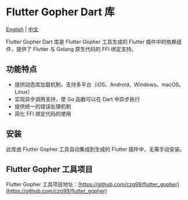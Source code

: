 # Flutter Gopher Dart 库

[English](https://github.com/czg99/flutter_gopher/blob/main/dart/README.md) | [中文](https://github.com/czg99/flutter_gopher/blob/main/dart/README_zh.md)

Flutter Gopher Dart 库是 Flutter Gopher 工具生成的 Flutter 插件中的依赖组件，提供了 Flutter 与 Golang 原生代码的 FFI 绑定支持。

## 功能特点

- 提供动态库加载机制，支持多平台（iOS、Android、Windows、macOS、Linux）
- 实现异步调用支持，使 Go 函数可以在 Dart 中异步执行
- 提供统一的错误处理机制
- 简化 FFI 绑定代码的使用

## 安装

此库由 Flutter Gopher 工具自动集成到生成的 Flutter 插件中，无需手动安装。

## Flutter Gopher 工具项目

Flutter Gopher 工具项目地址：[https://github.com/czg99/flutter_gopher](https://github.com/czg99/flutter_gopher)